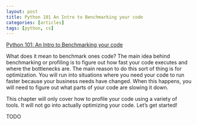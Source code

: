 ```yaml
---
layout: post
title: Python 101 An Intro to Benchmarking your code
categories: [articles]
tags: [python, cs]
---
```


[Python 101: An Intro to Benchmarking your code](https://www.blog.pythonlibrary.org/2016/05/24/python-101-an-intro-to-benchmarking-your-code/)

What does it mean to benchmark ones code? The main idea behind benchmarking or profiling is to figure out how fast your code executes and where the bottlenecks are. The main reason to do this sort of thing is for optimization. You will run into situations where you need your code to run faster because your business needs have changed. When this happens, you will need to figure out what parts of your code are slowing it down.

This chapter will only cover how to profile your code using a variety of tools. It will not go into actually optimizing your code. Let’s get started!

<!--more-->

TODO
